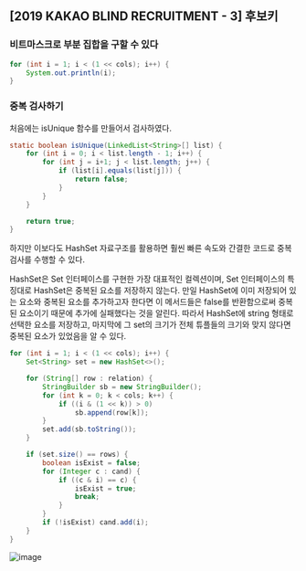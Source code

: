 ## [2019 KAKAO BLIND RECRUITMENT - 3] 후보키

### 비트마스크로 부분 집합을 구할 수 있다

```java
for (int i = 1; i < (1 << cols); i++) {
    System.out.println(i);
}
```

### 중복 검사하기

처음에는 isUnique 함수를 만들어서 검사하였다.

```java
static boolean isUnique(LinkedList<String>[] list) {
    for (int i = 0; i < list.length - 1; i++) {
        for (int j = i+1; j < list.length; j++) {
            if (list[i].equals(list[j])) {
                return false;
            }
        }
    }

    return true;
}
```

하지만 이보다도 HashSet 자료구조를 활용하면 훨씬 빠른 속도와 간결한 코드로 중복 검사를 수행할 수 있다.

HashSet은 Set 인터페이스를 구현한 가장 대표적인 컬렉션이며, Set 인터페이스의 특징대로 HashSet은 중복된 요소를 저장하지 않는다. 만일 HashSet에 이미 저장되어 있는 요소와 중복된 요소를 추가하고자 한다면 이 메서드들은 false를 반환함으로써 중복된 요소이기 때문에 추가에 실패했다는 것을 알린다. 따라서 HashSet에 string 형태로 선택한 요소를 저장하고, 마지막에 그 set의 크기가 전체 튜플들의 크기와 맞지 않다면 중복된 요소가 있었음을 알 수 있다.

```java
for (int i = 1; i < (1 << cols); i++) {
    Set<String> set = new HashSet<>();

    for (String[] row : relation) {
        StringBuilder sb = new StringBuilder();
        for (int k = 0; k < cols; k++) {
            if ((i & (1 << k)) > 0)
                sb.append(row[k]);
        }
        set.add(sb.toString());
    }

    if (set.size() == rows) {
        boolean isExist = false;
        for (Integer c : cand) {
            if ((c & i) == c) {
                isExist = true;
                break;
            }
        }
        if (!isExist) cand.add(i);
    }
}
```

![image](https://user-images.githubusercontent.com/22045163/92583929-fe7c5500-f2cd-11ea-997b-4e4eeac94028.png)
